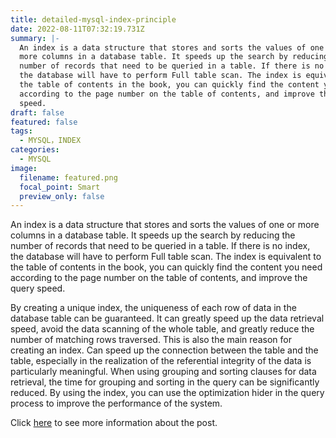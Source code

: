 ```yaml
---
title: detailed-mysql-index-principle
date: 2022-08-11T07:32:19.731Z
summary: |-
  An index is a data structure that stores and sorts the values of one or
  more columns in a database table. It speeds up the search by reducing the
  number of records that need to be queried in a table. If there is no index,
  the database will have to perform Full table scan. The index is equivalent to
  the table of contents in the book, you can quickly find the content you need
  according to the page number on the table of contents, and improve the query
  speed.
draft: false
featured: false
tags:
  - MYSQL，INDEX
categories:
  - MYSQL
image:
  filename: featured.png
  focal_point: Smart
  preview_only: false
---
```

An index is a data structure that stores and sorts the values of one or more columns in a database table. It speeds up the search by reducing the number of records that need to be queried in a table. If there is no index, the database will have to perform Full table scan. The index is equivalent to the table of contents in the book, you can quickly find the content you need according to the page number on the table of contents, and improve the query speed.

By creating a unique index, the uniqueness of each row of data in the database table can be guaranteed. It can greatly speed up the data retrieval speed, avoid the data scanning of the whole table, and greatly reduce the number of matching rows traversed. This is also the main reason for creating an index. Can speed up the connection between the table and the table, especially in the realization of the referential integrity of the data is particularly meaningful. When using grouping and sorting clauses for data retrieval, the time for grouping and sorting in the query can be significantly reduced. By using the index, you can use the optimization hider in the query process to improve the performance of the system.

Click [here](https://notebook.grayson.top/project-37/doc-720) to see more information about the post.